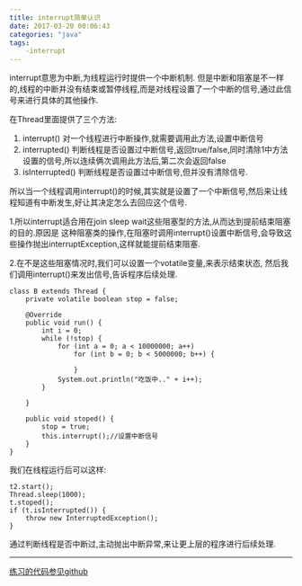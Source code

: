 ```yaml
---
title: interrupt简单认识
date: 2017-03-20 00:06:43
categories: "java"
tags: 
	-interrupt
---
```

interrupt意思为中断,为线程运行时提供一个中断机制.
但是中断和阻塞是不一样的,线程的中断并没有结束或暂停线程,而是对线程设置了一个中断的信号,通过此信号来进行具体的其他操作.

<!--more-->

在Thread里面提供了三个方法:
1. interrupt() 对一个线程进行中断操作,就需要调用此方法,设置中断信号
2. interrupted() 判断线程是否设置过中断信号,返回true/false,同时清除1中方法设置的信号,所以连续俩次调用此方法后,第二次会返回false
3. isInterrupted() 判断线程是否设置过中断信号,但并没有清除信号.


所以当一个线程调用interrupt()的时候,其实就是设置了一个中断信号,然后来让线程知道有中断发生,好让其决定怎么去回应这个信号.

1.所以interrupt适合用在join sleep wait这些阻塞型的方法,从而达到提前结束阻塞的目的.原因是 这种阻塞类的操作,在阻塞时调用interrupt()设置中断信号,会导致这些操作抛出interruptException,这样就能提前结束阻塞.

2.在不是这些阻塞情况时,我们可以设置一个votatile变量,来表示结束状态,
然后我们调用interrupt()来发出信号,告诉程序后续处理.

```
class B extends Thread {
	private volatile boolean stop = false;

	@Override
	public void run() {
		int i = 0;
		while (!stop) {
			for (int a = 0; a < 10000000; a++)
				for (int b = 0; b < 5000000; b++) {

				}
			System.out.println("吃饭中.." + i++);
		}

	}

	public void stoped() {
		stop = true;
		this.interrupt();//设置中断信号
	}
}
```


我们在线程运行后可以这样:

```
t2.start();
Thread.sleep(1000);
t.stoped();
if (t.isInterrupted()) {
	throw new InterruptedException();
}
```

通过判断线程是否中断过,主动抛出中断异常,来让更上层的程序进行后续处理.

---

[练习的代码参见github](https://github.com/dressrosa/dailydemo)